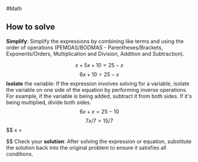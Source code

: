 #Math 

## How to solve
**Simplify**: Simplify the expressions by combining like terms and using the order of operations (PEMDAS/BODMAS - Parentheses/Brackets, Exponents/Orders, Multiplication and Division, Addition and Subtraction).

$$x + 5x + 10 = 25 - x$$
$$
6x + 10 = 25 - x
$$
**Isolate** the variable: If the expression involves solving for a variable, isolate the variable on one side of the equation by performing inverse operations. For example, if the variable is being added, subtract it from both sides. If it's being multiplied, divide both sides.
$$
6x + x = 25 - 10
$$
$$
7x/7 = 15/7
$$
$$
x = 

$$
Check your **solution**: After solving the expression or equation, substitute the solution back into the original problem to ensure it satisfies all conditions.